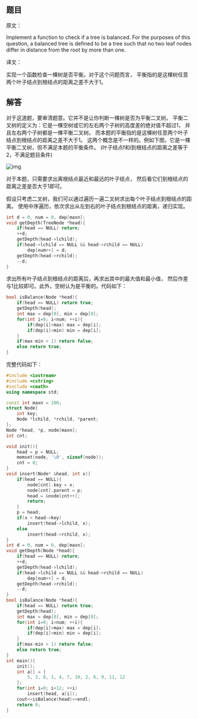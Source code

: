 ## 题目

原文：

Implement a function to check if a tree is balanced. For the purposes of this question, a balanced tree is defined to be a tree such that no two leaf nodes differ in distance from the root by more than one.

译文：

实现一个函数检查一棵树是否平衡。对于这个问题而言， 平衡指的是这棵树任意两个叶子结点到根结点的距离之差不大于1。

## 解答

对于这道题，要审清题意。它并不是让你判断一棵树是否为平衡二叉树。 平衡二叉树的定义为：它是一棵空树或它的左右两个子树的高度差的绝对值不超过1， 并且左右两个子树都是一棵平衡二叉树。 而本题的平衡指的是这棵树任意两个叶子结点到根结点的距离之差不大于1。 这两个概念是不一样的。例如下图，它是一棵平衡二叉树，但不满足本题的平衡条件。 (叶子结点f和l到根结点的距离之差等于2，不满足题目条件)

![img](http://www.hawstein.com/assets/img/2012/12/24/tree.png)

对于本题，只需要求出离根结点最近和最远的叶子结点， 然后看它们到根结点的距离之差是否大于1即可。

假设只考虑二叉树，我们可以通过遍历一遍二叉树求出每个叶子结点到根结点的距离。 使用中序遍历，依次求出从左到右的叶子结点到根结点的距离，递归实现。

```cpp
int d = 0, num = 0, dep[maxn];
void getDepth(TreeNode *head){
	if(head == NULL) return;
	++d;
	getDepth(head->lchild);
	if(head->lchild == NULL && head->rchild == NULL)
		dep[num++] = d;
	getDepth(head->rchild);
	--d;
}

```

求出所有叶子结点到根结点的距离后，再求出其中的最大值和最小值， 然后作差与1比较即可。此外，空树认为是平衡的。代码如下：

```cpp
bool isBalance(Node *head){
	if(head == NULL) return true;
	getDepth(head);
	int max = dep[0], min = dep[0];
	for(int i=0; i<num; ++i){
		if(dep[i]>max) max = dep[i];
		if(dep[i]<min) min = dep[i];
	}
	if(max-min > 1) return false;
	else return true;
}

```

完整代码如下：

```cpp
#include <iostream>
#include <cstring>
#include <cmath>
using namespace std;

const int maxn = 100;
struct Node{
	int key;
	Node *lchild, *rchild, *parent;
};
Node *head, *p, node[maxn];
int cnt;

void init(){
	head = p = NULL;
	memset(node, '\0', sizeof(node));
	cnt = 0;
}
void insert(Node* &head, int x){
	if(head == NULL){
		node[cnt].key = x;
		node[cnt].parent = p;
		head = &node[cnt++];
		return;
	}
	p = head;
	if(x < head->key)
		insert(head->lchild, x);
	else
		insert(head->rchild, x);
}
int d = 0, num = 0, dep[maxn];
void getDepth(Node *head){
	if(head == NULL) return;
	++d;
	getDepth(head->lchild);
	if(head->lchild == NULL && head->rchild == NULL)
		dep[num++] = d;
	getDepth(head->rchild);
	--d;
}
bool isBalance(Node *head){
	if(head == NULL) return true;
	getDepth(head);
	int max = dep[0], min = dep[0];
	for(int i=0; i<num; ++i){
		if(dep[i]>max) max = dep[i];
		if(dep[i]<min) min = dep[i];
	}
	if(max-min > 1) return false;
	else return true;
}
int main(){
	init();
	int a[] = {
		5, 3, 8, 1, 4, 7, 10, 2, 6, 9, 11, 12
	};
	for(int i=0; i<12; ++i)
		insert(head, a[i]);
	cout<<isBalance(head)<<endl;
	return 0;
}

```